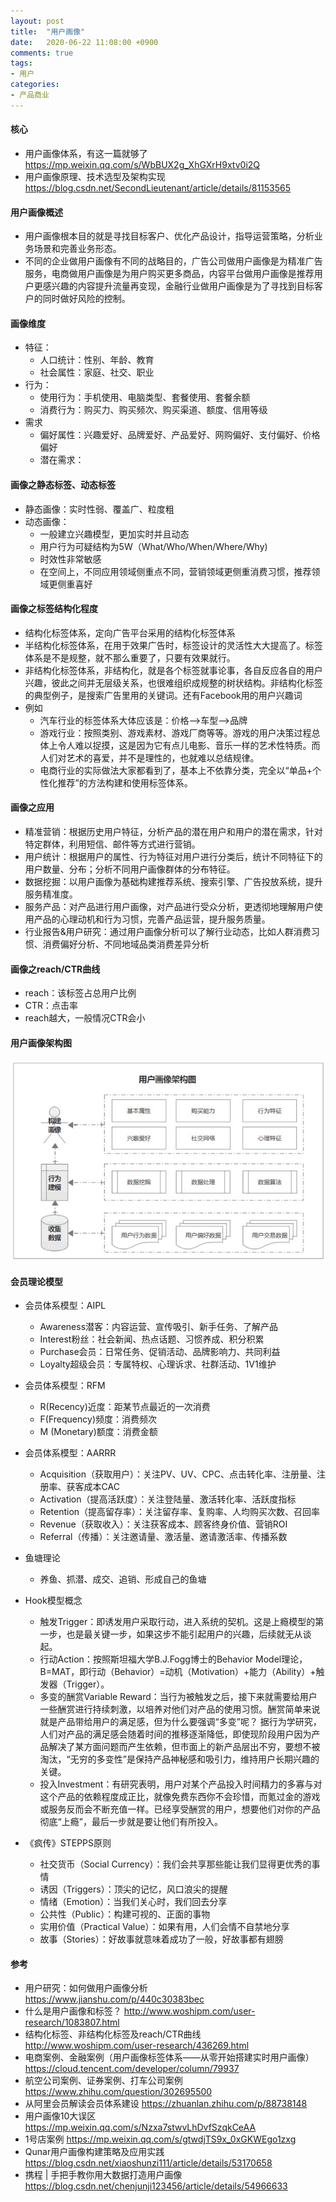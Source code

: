 ```yaml
---
layout: post
title:  "用户画像"
date:   2020-06-22 11:08:00 +0900
comments: true
tags:
- 用户
categories:
- 产品商业
---
```

#### 核心
- 用户画像体系，有这一篇就够了 <https://mp.weixin.qq.com/s/WbBUX2g_XhGXrH9xtv0i2Q>
- 用户画像原理、技术选型及架构实现 <https://blog.csdn.net/SecondLieutenant/article/details/81153565>

#### 用户画像概述
- 用户画像根本目的就是寻找目标客户、优化产品设计，指导运营策略，分析业务场景和完善业务形态。
- 不同的企业做用户画像有不同的战略目的，广告公司做用户画像是为精准广告服务，电商做用户画像是为用户购买更多商品，内容平台做用户画像是推荐用户更感兴趣的内容提升流量再变现，金融行业做用户画像是为了寻找到目标客户的同时做好风险的控制。

#### 画像维度
 - 特征：
    - 人口统计：性别、年龄、教育
    - 社会属性：家庭、社交、职业
 - 行为：
    - 使用行为：手机使用、电脑类型、套餐使用、套餐余额
    - 消费行为：购买力、购买频次、购买渠道、额度、信用等级
 - 需求
    - 偏好属性：兴趣爱好、品牌爱好、产品爱好、网购偏好、支付偏好、价格偏好
    - 潜在需求：

#### 画像之静态标签、动态标签
- 静态画像：实时性弱、覆盖广、粒度粗
- 动态画像：
    - 一般建立兴趣模型，更加实时并且动态
    - 用户行为可疑结构为5W（What/Who/When/Where/Why)
    - 时效性非常敏感
    - 在空间上，不同应用领域侧重点不同，营销领域更侧重消费习惯，推荐领域更侧重喜好
    
#### 画像之标签结构化程度
- 结构化标签体系，定向广告平台采用的结构化标签体系
- 半结构化标签体系，在用于效果广告时，标签设计的灵活性大大提高了。标签体系是不是规整，就不那么重要了，只要有效果就行。
- 非结构化标签体系，非结构化，就是各个标签就事论事，各自反应各自的用户兴趣，彼此之间并无层级关系，也很难组织成规整的树状结构。非结构化标签的典型例子，是搜索广告里用的关键词。还有Facebook用的用户兴趣词
- 例如
    - 汽车行业的标签体系大体应该是：价格—>车型—>品牌
    - 游戏行业：按照类别、游戏素材、游戏厂商等等。游戏的用户决策过程总体上令人难以捉摸，这是因为它有点儿电影、音乐一样的艺术性特质。而人们对艺术的喜爱，并不是理性的，也就难以总结规律。
    - 电商行业的实际做法大家都看到了，基本上不依靠分类，完全以“单品+个性化推荐”的方法构建和使用标签体系。

#### 画像之应用
- 精准营销：根据历史用户特征，分析产品的潜在用户和用户的潜在需求，针对特定群体，利用短信、邮件等方式进行营销。
- 用户统计：根据用户的属性、行为特征对用户进行分类后，统计不同特征下的用户数量、分布；分析不同用户画像群体的分布特征。
- 数据挖掘：以用户画像为基础构建推荐系统、搜索引擎、广告投放系统，提升服务精准度。
- 服务产品：对产品进行用户画像，对产品进行受众分析，更透彻地理解用户使用产品的心理动机和行为习惯，完善产品运营，提升服务质量。
- 行业报告&用户研究：通过用户画像分析可以了解行业动态，比如人群消费习惯、消费偏好分析、不同地域品类消费差异分析

#### 画像之reach/CTR曲线
- reach：该标签占总用户比例
- CTR：点击率
- reach越大，一般情况CTR会小

#### 用户画像架构图
 <img src="/img/user_profile.jpg" width="600px">
 
#### 会员理论模型
- 会员体系模型：AIPL
    - Awareness潜客：内容运营、宣传吸引、新手任务、了解产品
    - Interest粉丝：社会新闻、热点话题、习惯养成、积分积累
    - Purchase会员：日常任务、促销活动、品牌影响力、共同利益
    - Loyalty超级会员：专属特权、心理诉求、社群活动、1V1维护

- 会员体系模型：RFM
    - R(Recency)近度：距某节点最近的一次消费
    - F(Frequency)频度：消费频次
    - M (Monetary)额度：消费金额

- 会员体系模型：AARRR
    - Acquisition（获取用户）：关注PV、UV、CPC、点击转化率、注册量、注册率、获客成本CAC
    - Activation（提高活跃度）：关注登陆量、激活转化率、活跃度指标
    - Retention（提高留存率）：关注留存率、复购率、人均购买次数、召回率
    - Revenue（获取收入）：关注获客成本、顾客终身价值、营销ROI
    - Referral（传播）：关注邀请量、激活量、邀请激活率、传播系数

- 鱼塘理论
    - 养鱼、抓潜、成交、追销、形成自己的鱼塘

- Hook模型概念
    - 触发Trigger：即诱发用户采取行动，进入系统的契机。这是上瘾模型的第一步，也是最关键一步，如果这步不能引起用户的兴趣，后续就无从谈起。
    - 行动Action：按照斯坦福大学B.J.Fogg博士的Behavior Model理论，B=MAT，即行动（Behavior）=动机（Motivation）+能力（Ability）+触发器（Trigger）。
    - 多变的酬赏Variable Reward：当行为被触发之后，接下来就需要给用户一些酬赏进行持续刺激，以培养对他们对产品的使用习惯。酬赏简单来说就是产品带给用户的满足感，但为什么要强调“多变”呢？
        据行为学研究，人们对产品的满足感会随着时间的推移逐渐降低，即使现阶段用户因为产品解决了某方面问题而产生依赖，但市面上的新产品层出不穷，要想不被淘汰，“无穷的多变性”是保持产品神秘感和吸引力，维持用户长期兴趣的关键。
    - 投入Investment：有研究表明，用户对某个产品投入时间精力的多寡与对这个产品的依赖程度成正比，就像免费东西你不会珍惜，而氪过金的游戏或服务反而会不断充值一样。已经享受酬赏的用户，想要他们对你的产品彻底“上瘾”，最后一步就是要让他们有所投入。
 
- 《疯传》STEPPS原则
    - 社交货币（Social Currency）：我们会共享那些能让我们显得更优秀的事情
    - 诱因（Triggers）：顶尖的记忆，风口浪尖的提醒
    - 情绪（Emotion）：当我们关心时，我们回去分享
    - 公共性（Public）：构建可视的、正面的事物
    - 实用价值（Practical Value）：如果有用，人们会情不自禁地分享
    - 故事（Stories）：好故事就意味着成功了一般，好故事都有翅膀
 
#### 参考
- 用户研究：如何做用户画像分析 <https://www.jianshu.com/p/440c30383bec>
- 什么是用户画像和标签？ <http://www.woshipm.com/user-research/1083807.html>
- 结构化标签、非结构化标签及reach/CTR曲线 <http://www.woshipm.com/user-research/436269.html>
- 电商案例、金融案例（用户画像标签体系——从零开始搭建实时用户画像） <https://cloud.tencent.com/developer/column/79937>
- 航空公司案例、证券案例、打车公司案例 <https://www.zhihu.com/question/302695500>
- 从阿里会员解读会员体系建设 <https://zhuanlan.zhihu.com/p/88738148>
- 用户画像10大误区 <https://mp.weixin.qq.com/s/Nzxa7stwvLhDvfSzqkCeAA>
- 1号店案例 <https://mp.weixin.qq.com/s/gtwdjTS9x_0xGKWEgo1zxg>
- Qunar用户画像构建策略及应用实践 <https://blog.csdn.net/xiaoshunzi111/article/details/53170658>
- 携程 | 手把手教你用大数据打造用户画像 <https://blog.csdn.net/chenjunji123456/article/details/54966633>
